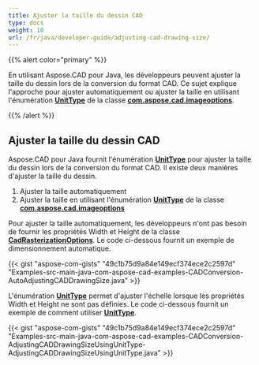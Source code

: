 ```yaml
---
title: Ajuster la taille du dessin CAD
type: docs
weight: 10
url: /fr/java/developer-guide/adjusting-cad-drawing-size/
---
```


{{% alert color="primary" %}}

En utilisant Aspose.CAD pour Java, les développeurs peuvent ajuster la taille du dessin lors de la conversion du format CAD. Ce sujet explique l'approche pour ajuster automatiquement ou ajuster la taille en utilisant l'énumération [**UnitType**](https://reference.aspose.com/cad/java/com.aspose.cad.imageoptions/UnitType) de la classe [**com.aspose.cad.imageoptions**](https://reference.aspose.com/cad/java/com.aspose.cad.imageoptions/package-frame).

{{% /alert %}}

## **Ajuster la taille du dessin CAD**

Aspose.CAD pour Java fournit l'énumération [**UnitType**](https://reference.aspose.com/cad/java/com.aspose.cad.imageoptions/UnitType) pour ajuster la taille du dessin lors de la conversion du format CAD. Il existe deux manières d'ajuster la taille du dessin.

1. Ajuster la taille automatiquement
1. Ajuster la taille en utilisant l'énumération [**UnitType**](https://reference.aspose.com/cad/java/com.aspose.cad.imageoptions/UnitType) de la classe [**com.aspose.cad.imageoptions**](https://reference.aspose.com/cad/java/com.aspose.cad.imageoptions/package-frame)

Pour ajuster la taille automatiquement, les développeurs n'ont pas besoin de fournir les propriétés Width et Height de la classe [**CadRasterizationOptions**](https://reference.aspose.com/cad/java/com.aspose.cad.imageoptions/CadRasterizationOptions). Le code ci-dessous fournit un exemple de dimensionnement automatique.

{{< gist "aspose-com-gists" "49c1b75d9a84e149ecf374ece2c2597d" "Examples-src-main-java-com-aspose-cad-examples-CADConversion-AutoAdjustingCADDrawingSize.java" >}}

L'énumération [**UnitType**](https://reference.aspose.com/cad/java/com.aspose.cad.imageoptions/UnitType) permet d'ajuster l'échelle lorsque les propriétés Width et Height ne sont pas définies. Le code ci-dessous fournit un exemple de comment utiliser [**UnitType**](https://reference.aspose.com/cad/java/com.aspose.cad.imageoptions/UnitType).

{{< gist "aspose-com-gists" "49c1b75d9a84e149ecf374ece2c2597d" "Examples-src-main-java-com-aspose-cad-examples-CADConversion-AdjustingCADDrawingSizeUsingUnitType-AdjustingCADDrawingSizeUsingUnitType.java" >}}
